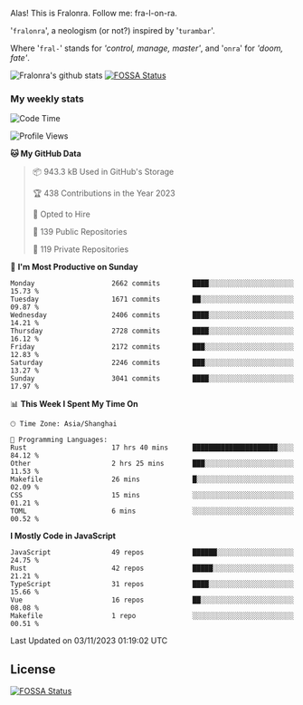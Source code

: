 Alas! This is Fralonra. Follow me: fra-l-on-ra.

'`fralonra`', a neologism (or not?) inspired by '`turambar`'.

Where '`fral-`' stands for *'control, manage, master'*, and '`onra`' for *'doom, fate'*.

![Fralonra's github stats](https://github-readme-stats.vercel.app/api?username=fralonra)
[![FOSSA Status](https://app.fossa.com/api/projects/git%2Bgithub.com%2Ffralonra%2Ffralonra.svg?type=shield)](https://app.fossa.com/projects/git%2Bgithub.com%2Ffralonra%2Ffralonra?ref=badge_shield)

### My weekly stats

<!--START_SECTION:waka-->
![Code Time](http://img.shields.io/badge/Code%20Time-4%2C190%20hrs%2031%20mins-blue)

![Profile Views](http://img.shields.io/badge/Profile%20Views-0-blue)

**🐱 My GitHub Data** 

> 📦 943.3 kB Used in GitHub's Storage 
 > 
> 🏆 438 Contributions in the Year 2023
 > 
> 💼 Opted to Hire
 > 
> 📜 139 Public Repositories 
 > 
> 🔑 119 Private Repositories 
 > 
📅 **I'm Most Productive on Sunday** 

```text
Monday                   2662 commits        ████░░░░░░░░░░░░░░░░░░░░░   15.73 % 
Tuesday                  1671 commits        ██░░░░░░░░░░░░░░░░░░░░░░░   09.87 % 
Wednesday                2406 commits        ████░░░░░░░░░░░░░░░░░░░░░   14.21 % 
Thursday                 2728 commits        ████░░░░░░░░░░░░░░░░░░░░░   16.12 % 
Friday                   2172 commits        ███░░░░░░░░░░░░░░░░░░░░░░   12.83 % 
Saturday                 2246 commits        ███░░░░░░░░░░░░░░░░░░░░░░   13.27 % 
Sunday                   3041 commits        ████░░░░░░░░░░░░░░░░░░░░░   17.97 % 
```


📊 **This Week I Spent My Time On** 

```text
🕑︎ Time Zone: Asia/Shanghai

💬 Programming Languages: 
Rust                     17 hrs 40 mins      █████████████████████░░░░   84.12 % 
Other                    2 hrs 25 mins       ███░░░░░░░░░░░░░░░░░░░░░░   11.53 % 
Makefile                 26 mins             █░░░░░░░░░░░░░░░░░░░░░░░░   02.09 % 
CSS                      15 mins             ░░░░░░░░░░░░░░░░░░░░░░░░░   01.21 % 
TOML                     6 mins              ░░░░░░░░░░░░░░░░░░░░░░░░░   00.52 % 
```

**I Mostly Code in JavaScript** 

```text
JavaScript               49 repos            ██████░░░░░░░░░░░░░░░░░░░   24.75 % 
Rust                     42 repos            █████░░░░░░░░░░░░░░░░░░░░   21.21 % 
TypeScript               31 repos            ████░░░░░░░░░░░░░░░░░░░░░   15.66 % 
Vue                      16 repos            ██░░░░░░░░░░░░░░░░░░░░░░░   08.08 % 
Makefile                 1 repo              ░░░░░░░░░░░░░░░░░░░░░░░░░   00.51 % 
```




 Last Updated on 03/11/2023 01:19:02 UTC
<!--END_SECTION:waka-->

## License
[![FOSSA Status](https://app.fossa.com/api/projects/git%2Bgithub.com%2Ffralonra%2Ffralonra.svg?type=large)](https://app.fossa.com/projects/git%2Bgithub.com%2Ffralonra%2Ffralonra?ref=badge_large)